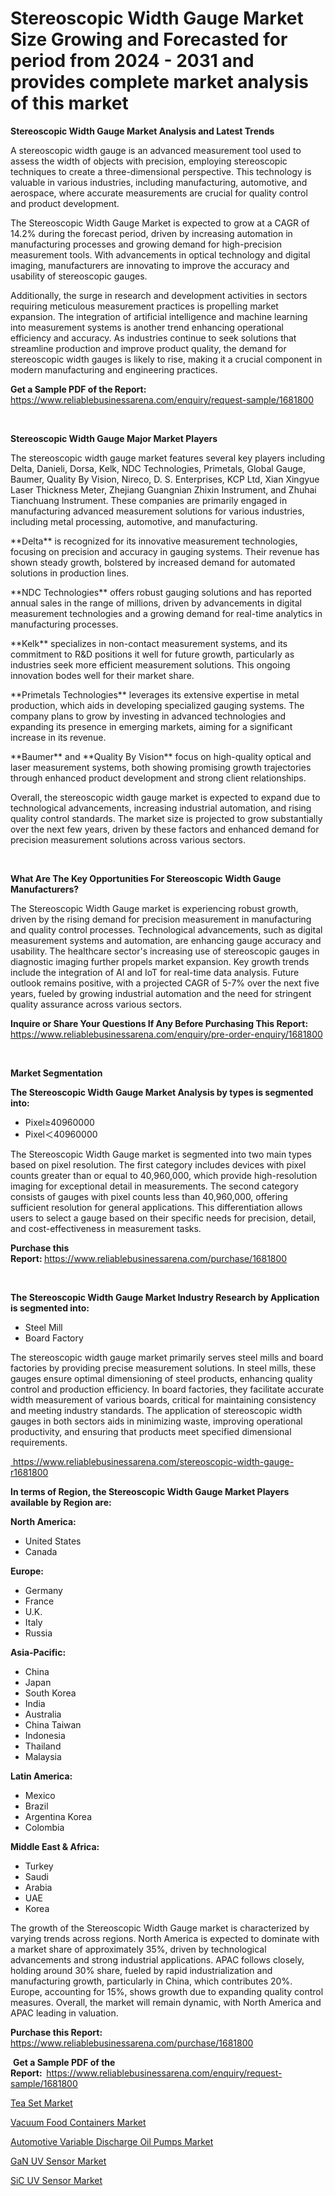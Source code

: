 <p><h1>Stereoscopic Width Gauge Market Size Growing and Forecasted for period from 2024 - 2031 and provides complete market analysis of this market</h1></p><p><strong>Stereoscopic Width Gauge Market Analysis and Latest Trends</strong></p>
<p><p>A stereoscopic width gauge is an advanced measurement tool used to assess the width of objects with precision, employing stereoscopic techniques to create a three-dimensional perspective. This technology is valuable in various industries, including manufacturing, automotive, and aerospace, where accurate measurements are crucial for quality control and product development.</p><p>The Stereoscopic Width Gauge Market is expected to grow at a CAGR of 14.2% during the forecast period, driven by increasing automation in manufacturing processes and growing demand for high-precision measurement tools. With advancements in optical technology and digital imaging, manufacturers are innovating to improve the accuracy and usability of stereoscopic gauges. </p><p>Additionally, the surge in research and development activities in sectors requiring meticulous measurement practices is propelling market expansion. The integration of artificial intelligence and machine learning into measurement systems is another trend enhancing operational efficiency and accuracy. As industries continue to seek solutions that streamline production and improve product quality, the demand for stereoscopic width gauges is likely to rise, making it a crucial component in modern manufacturing and engineering practices.</p></p>
<p><strong>Get a Sample PDF of the Report:&nbsp;</strong> <a href="https://www.reliablebusinessarena.com/enquiry/request-sample/1681800?utm_campaign=1265&utm_medium=2&utm_source=Github&utm_content=ia&utm_term=01102024&utm_id=stereoscopic-width-gauge">https://www.reliablebusinessarena.com/enquiry/request-sample/1681800</a></p>
<p>&nbsp;</p>
<p><strong>Stereoscopic Width Gauge Major Market Players</strong></p>
<p><p>The stereoscopic width gauge market features several key players including Delta, Danieli, Dorsa, Kelk, NDC Technologies, Primetals, Global Gauge, Baumer, Quality By Vision, Nireco, D. S. Enterprises, KCP Ltd, Xian Xingyue Laser Thickness Meter, Zhejiang Guangnian Zhixin Instrument, and Zhuhai Tianchuang Instrument. These companies are primarily engaged in manufacturing advanced measurement solutions for various industries, including metal processing, automotive, and manufacturing.</p><p>**Delta** is recognized for its innovative measurement technologies, focusing on precision and accuracy in gauging systems. Their revenue has shown steady growth, bolstered by increased demand for automated solutions in production lines.</p><p>**NDC Technologies** offers robust gauging solutions and has reported annual sales in the range of millions, driven by advancements in digital measurement technologies and a growing demand for real-time analytics in manufacturing processes.</p><p>**Kelk** specializes in non-contact measurement systems, and its commitment to R&D positions it well for future growth, particularly as industries seek more efficient measurement solutions. This ongoing innovation bodes well for their market share.</p><p>**Primetals Technologies** leverages its extensive expertise in metal production, which aids in developing specialized gauging systems. The company plans to grow by investing in advanced technologies and expanding its presence in emerging markets, aiming for a significant increase in its revenue.</p><p>**Baumer** and **Quality By Vision** focus on high-quality optical and laser measurement systems, both showing promising growth trajectories through enhanced product development and strong client relationships.</p><p>Overall, the stereoscopic width gauge market is expected to expand due to technological advancements, increasing industrial automation, and rising quality control standards. The market size is projected to grow substantially over the next few years, driven by these factors and enhanced demand for precision measurement solutions across various sectors.</p></p>
<p>&nbsp;</p>
<p><strong>What Are The Key Opportunities For Stereoscopic Width Gauge Manufacturers?</strong></p>
<p><p>The Stereoscopic Width Gauge market is experiencing robust growth, driven by the rising demand for precision measurement in manufacturing and quality control processes. Technological advancements, such as digital measurement systems and automation, are enhancing gauge accuracy and usability. The healthcare sector's increasing use of stereoscopic gauges in diagnostic imaging further propels market expansion. Key growth trends include the integration of AI and IoT for real-time data analysis. Future outlook remains positive, with a projected CAGR of 5-7% over the next five years, fueled by growing industrial automation and the need for stringent quality assurance across various sectors.</p></p>
<p><strong>Inquire or Share Your Questions If Any Before Purchasing This Report:</strong> <a href="https://www.reliablebusinessarena.com/enquiry/pre-order-enquiry/1681800?utm_campaign=1265&utm_medium=2&utm_source=Github&utm_content=ia&utm_term=01102024&utm_id=stereoscopic-width-gauge">https://www.reliablebusinessarena.com/enquiry/pre-order-enquiry/1681800</a></p>
<p>&nbsp;</p>
<p><strong>Market Segmentation</strong></p>
<p><strong>The Stereoscopic Width Gauge Market Analysis by types is segmented into:</strong></p>
<p><ul><li>Pixel≥40960000</li><li>Pixel＜40960000</li></ul></p>
<p><p>The Stereoscopic Width Gauge market is segmented into two main types based on pixel resolution. The first category includes devices with pixel counts greater than or equal to 40,960,000, which provide high-resolution imaging for exceptional detail in measurements. The second category consists of gauges with pixel counts less than 40,960,000, offering sufficient resolution for general applications. This differentiation allows users to select a gauge based on their specific needs for precision, detail, and cost-effectiveness in measurement tasks.</p></p>
<p><strong>Purchase this Report:&nbsp;</strong><a href="https://www.reliablebusinessarena.com/purchase/1681800?utm_campaign=1265&utm_medium=2&utm_source=Github&utm_content=ia&utm_term=01102024&utm_id=stereoscopic-width-gauge">https://www.reliablebusinessarena.com/purchase/1681800</a></p>
<p>&nbsp;</p>
<p><strong>The Stereoscopic Width Gauge Market Industry Research by Application is segmented into:</strong></p>
<p><ul><li>Steel Mill</li><li>Board Factory</li></ul></p>
<p><p>The stereoscopic width gauge market primarily serves steel mills and board factories by providing precise measurement solutions. In steel mills, these gauges ensure optimal dimensioning of steel products, enhancing quality control and production efficiency. In board factories, they facilitate accurate width measurement of various boards, critical for maintaining consistency and meeting industry standards. The application of stereoscopic width gauges in both sectors aids in minimizing waste, improving operational productivity, and ensuring that products meet specified dimensional requirements.</p></p>
<p><a href="https://www.reliablebusinessarena.com/stereoscopic-width-gauge-r1681800?utm_campaign=1265&utm_medium=2&utm_source=Github&utm_content=ia&utm_term=01102024&utm_id=stereoscopic-width-gauge">&nbsp;https://www.reliablebusinessarena.com/stereoscopic-width-gauge-r1681800</a></p>
<p><strong>In terms of Region, the Stereoscopic Width Gauge Market Players available by Region are:</strong></p>
<p>
    <p> <strong> North America: </strong>
        <ul>
            <li>United States</li>
            <li>Canada</li>
        </ul>
        </p> 
    <p> <strong> Europe: </strong>
        <ul>
            <li>Germany</li>
            <li>France</li>
            <li>U.K.</li>
            <li>Italy</li>
            <li>Russia</li>
        </ul>
        </p> 
    <p> <strong> Asia-Pacific: </strong>
        <ul>
            <li>China</li>
            <li>Japan</li>
            <li>South Korea</li>
            <li>India</li>
            <li>Australia</li>
            <li>China Taiwan</li>
            <li>Indonesia</li>
            <li>Thailand</li>
            <li>Malaysia</li>
        </ul>
        </p> 
    <p> <strong> Latin America: </strong>
        <ul>
            <li>Mexico</li>
            <li>Brazil</li>
            <li>Argentina Korea</li>
            <li>Colombia</li>
        </ul>
        </p> 
    <p> <strong> Middle East & Africa: </strong>
        <ul>
            <li>Turkey</li>
            <li>Saudi</li>
            <li>Arabia</li>
            <li>UAE</li>
            <li>Korea</li>
        </ul>
    </p>
    </p>
<p><p>The growth of the Stereoscopic Width Gauge market is characterized by varying trends across regions. North America is expected to dominate with a market share of approximately 35%, driven by technological advancements and strong industrial applications. APAC follows closely, holding around 30% share, fueled by rapid industrialization and manufacturing growth, particularly in China, which contributes 20%. Europe, accounting for 15%, shows growth due to expanding quality control measures. Overall, the market will remain dynamic, with North America and APAC leading in valuation.</p></p>
<p><strong>Purchase this Report: </strong><a href="https://www.reliablebusinessarena.com/purchase/1681800?utm_campaign=1265&utm_medium=2&utm_source=Github&utm_content=ia&utm_term=01102024&utm_id=stereoscopic-width-gauge">https://www.reliablebusinessarena.com/purchase/1681800</a></p>
<p>&nbsp;<strong>Get a Sample PDF of the Report:&nbsp;&nbsp;</strong><a href="https://www.reliablebusinessarena.com/enquiry/request-sample/1681800?utm_campaign=1265&utm_medium=2&utm_source=Github&utm_content=ia&utm_term=01102024&utm_id=stereoscopic-width-gauge">https://www.reliablebusinessarena.com/enquiry/request-sample/1681800</a></p>
<p><strong></strong></p>
<p><p><a href="https://www.linkedin.com/pulse/global-tea-set-market-focus-application-end-use-industry-type-jhkdf?utm_campaign=1265&utm_medium=2&utm_source=Github&utm_content=ia&utm_term=01102024&utm_id=stereoscopic-width-gauge">Tea Set Market</a></p><p><a href="https://www.linkedin.com/pulse/global-vacuum-food-containers-industry-research-report-competitive-jm09f?utm_campaign=1265&utm_medium=2&utm_source=Github&utm_content=ia&utm_term=01102024&utm_id=stereoscopic-width-gauge">Vacuum Food Containers Market</a></p><p><a href="https://github.com/gulaimolin/Market-Research-Report-List-6/blob/main/automotive-variable-discharge-oil-pumps-market.md?utm_campaign=1265&utm_medium=2&utm_source=Github&utm_content=ia&utm_term=01102024&utm_id=stereoscopic-width-gauge">Automotive Variable Discharge Oil Pumps Market</a></p><p><a href="https://issuu.com/reportprime-2/docs/gan-uv-sensor-market-size-2030.pptx_2ca041d3c6bcc3?utm_campaign=1265&utm_medium=2&utm_source=Github&utm_content=ia&utm_term=01102024&utm_id=stereoscopic-width-gauge">GaN UV Sensor Market</a></p><p><a href="https://issuu.com/reportprime-2/docs/sic-uv-sensor-market-size-2030.pptx_c8f6bbfcf5d1d3?utm_campaign=1265&utm_medium=2&utm_source=Github&utm_content=ia&utm_term=01102024&utm_id=stereoscopic-width-gauge">SiC UV Sensor Market</a></p></p>